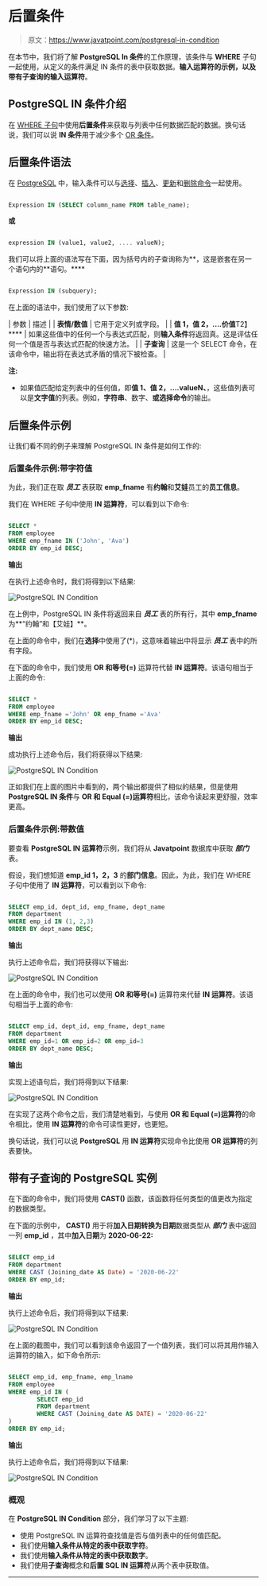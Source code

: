# 后置条件

> 原文：<https://www.javatpoint.com/postgresql-in-condition>

在本节中，我们将了解 **PostgreSQL In 条件**的工作原理，该条件与 **WHERE** 子句一起使用，从定义的条件满足 IN 条件的表中获取数据。**输入运算符的示例，以及带有子查询的输入运算符**。

## PostgreSQL IN 条件介绍

在 [WHERE 子句](https://www.javatpoint.com/postgresql-where-clause)中使用**后置条件**来获取与列表中任何数据匹配的数据。换句话说，我们可以说 **IN 条件**用于减少多个 [OR 条件](https://www.javatpoint.com/postgresql-or-condition)。

## 后置条件语法

在 [PostgreSQL](https://www.javatpoint.com/postgresql-tutorial) 中，输入条件可以与[选择](https://www.javatpoint.com/postgresql-select)、[插入](https://www.javatpoint.com/postgresql-insert)、[更新](https://www.javatpoint.com/postgresql-update)和[删除命令](https://www.javatpoint.com/postgresql-delete)一起使用。

```sql

Expression IN (SELECT column_name FROM table_name);

```

**或**

```sql

expression IN (value1, value2, .... valueN);  

```

我们可以将上面的语法写在下面，因为括号内的子查询称为**，这是嵌套在另一个语句内的**语句。****

```sql

Expression IN (subquery);

```

在上面的语法中，我们使用了以下参数:

| 参数 | 描述 |
| **表情/数值** | 它用于定义列或字段。 |
| **值 1，值 2，....价值**T2】**** | 如果这些值中的任何一个与表达式匹配，则**输入条件**将返回真。这是评估任何一个值是否与表达式匹配的快速方法。 |
| **子查询** | 这是一个 SELECT 命令，在该命令中，输出将在表达式矛盾的情况下被检查。 |

**注:**

*   如果值匹配给定列表中的任何值，即**值 1、值 2，....valueN、**，这些值列表可以是**文字值**的列表。例如，**字符串**、数字、**或选择命令**的输出。

## 后置条件示例

让我们看不同的例子来理解 PostgreSQL IN 条件是如何工作的:

### 后置条件示例:带字符值

为此，我们正在取 ***员工*** 表获取 **emp_fname** 有**约翰**和**艾娃**员工的**员工信息**。

我们在 WHERE 子句中使用 **IN 运算符**，可以看到以下命令:

```sql

SELECT *
FROM employee
WHERE emp_fname IN ('John', 'Ava')
ORDER BY emp_id DESC;

```

**输出**

在执行上述命令时，我们将得到以下结果:

![PostgreSQL IN Condition](img/c00045def20777f702cf3155d467a7ae.png)

在上例中，PostgreSQL IN 条件将返回来自 ***员工*** 表的所有行，其中 **emp_fname** 为**“约翰”和【艾娃】**。

在上面的命令中，我们在**选择**中使用了(*)，这意味着输出中将显示 ***员工*** 表中的所有字段。

在下面的命令中，我们使用 **OR 和等号(=)** 运算符代替 **IN 运算符**。该语句相当于上面的命令:

```sql

SELECT *
FROM employee
WHERE emp_fname ='John' OR emp_fname ='Ava'
ORDER BY emp_id DESC;

```

**输出**

成功执行上述命令后，我们将获得以下结果:

![PostgreSQL IN Condition](img/6868811abc01d49075cf539ddad82937.png)

正如我们在上面的图片中看到的，两个输出都提供了相似的结果，但是使用 **PostgreSQL IN 条件**与 **OR 和 Equal (=)运算符**相比，该命令读起来更舒服，效率更高。

### 后置条件示例:带数值

要查看 **PostgreSQL IN 运算符**示例，我们将从 **Javatpoint** 数据库中获取 ***部门*** 表。

假设，我们想知道 **emp_id 1，2，3** 的**部门信息**。因此，为此，我们在 WHERE 子句中使用了 **IN 运算符**，可以看到以下命令:

```sql

SELECT emp_id, dept_id, emp_fname, dept_name
FROM department
WHERE emp_id IN (1, 2,3)
ORDER BY dept_name DESC;

```

**输出**

执行上述命令后，我们将获得以下输出:

![PostgreSQL IN Condition](img/a84b989fca651130c1806f669182018f.png)

在上面的命令中，我们也可以使用 **OR 和等号(=)** 运算符来代替 **IN 运算符**。该语句相当于上面的命令:

```sql

SELECT emp_id, dept_id, emp_fname, dept_name
FROM department
WHERE emp_id=1 OR emp_id=2 OR emp_id=3
ORDER BY dept_name DESC;

```

**输出**

实现上述语句后，我们将得到以下结果:

![PostgreSQL IN Condition](img/57b1e401ccaa46368af3f04653cb5002.png)

在实现了这两个命令之后，我们清楚地看到，与使用 **OR 和 Equal (=)运算符**的命令相比，使用 **IN 运算符**的命令可读性更好，也更短。

换句话说，我们可以说 **PostgreSQL** 用 **IN 运算符**实现命令比使用 **OR 运算符**的列表要快。

## 带有子查询的 PostgreSQL 实例

在下面的命令中，我们将使用 **CAST()** 函数，该函数将任何类型的值更改为指定的数据类型。

在下面的示例中， **CAST()** 用于将**加入日期转换为日期**数据类型从 ***部门*** 表中返回一列 **emp_id** ，其中**加入日期**为 **2020-06-22:**

```sql

SELECT emp_id
FROM department
WHERE CAST (Joining_date AS Date) = '2020-06-22'
ORDER BY emp_id;

```

**输出**

执行上述命令后，我们将得到以下结果:

![PostgreSQL IN Condition](img/13debcbe9a434bb98e0e0dd4c7c07f16.png)

在上面的截图中，我们可以看到该命令返回了一个值列表，我们可以将其用作输入运算符的输入，如下命令所示:

```sql

SELECT emp_id, emp_fname, emp_lname
FROM employee
WHERE emp_id IN (
		SELECT emp_id
		FROM department
		WHERE CAST (Joining_date AS DATE) = '2020-06-22'
)
ORDER BY emp_id;

```

**输出**

执行上述命令后，我们将得到以下结果:

![PostgreSQL IN Condition](img/29dbbcf6ab1bb28c52c180bf466b1361.png)

### 概观

在 **PostgreSQL IN Condition** 部分，我们学习了以下主题:

*   使用 PostgreSQL IN 运算符查找值是否与值列表中的任何值匹配。
*   我们使用**输入条件从特定的表中获取字符**。
*   我们使用**输入条件从特定的表中获取数字**。
*   我们使用**子查询**概念和**后置 SQL IN 运算符**从两个表中获取值。

* * ***